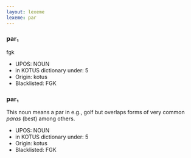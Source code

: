 ```yaml
---
layout: lexeme
lexeme: par
---
```


###  par₁

fgk
* UPOS:  NOUN
* in KOTUS dictionary under:  5
* Origin:  kotus
* Blacklisted:  FGK


###  par₁

This noun means a par in e.g., golf but overlaps forms of very common *paras* (best) among others.
* UPOS:  NOUN
* in KOTUS dictionary under:  5
* Origin:  kotus
* Blacklisted:  FGK

